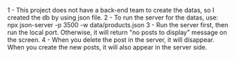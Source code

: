 1 - This project does not have a back-end team to create the datas, so I created the db by using json file.
2 - To run the server for the datas, use: 
npx json-server -p 3500 -w data/products.json
3 - Run the server first, then run the local port. Otherwise, it will return "no posts to display" message on the screen.
4 - When you delete the post in the server, it will disappear. When you create the new posts, it will also appear in the server side.